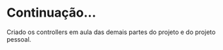 # Continuação...

Criado os controllers em aula das demais partes do projeto e do projeto pessoal.

